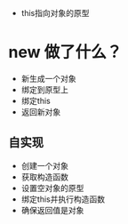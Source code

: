 * this指向对象的原型



#  new 做了什么？

* 新生成一个对象
* 绑定到原型上
* 绑定this
* 返回新对象


## 自实现
* 创建一个对象
* 获取构造函数
* 设置空对象的原型
* 绑定this并执行构造函数
* 确保返回值是对象